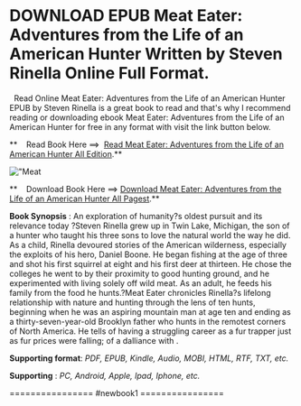  **DOWNLOAD EPUB Meat Eater: Adventures from the Life of an American Hunter Written by Steven Rinella Online Full Format.**
==========================================================================================================================

  Read Online Meat Eater: Adventures from the Life of an American Hunter EPUB by Steven Rinella is a great book to read and that's why I recommend reading or downloading ebook Meat Eater: Adventures from the Life of an American Hunter for free in any format with visit the link button below.

**    Read Book Here ==>  [Read Meat Eater: Adventures from the Life of an American Hunter All Edition](https://newbookintheword.blogspot.com/id/0385529821).**

![\"Meat](\"https://i.gr-assets.com/images/S/compressed.photo.goodreads.com/books/1372042496l/17262207.jpg\")

**    Download Book Here ==> [Download Meat Eater: Adventures from the Life of an American Hunter All Pagest](https://newbookintheword.blogspot.com/id/0385529821).**

**Book Synopsis** : An exploration of humanity?s oldest pursuit and its relevance today ?Steven Rinella grew up in Twin Lake, Michigan, the son of a hunter who taught his three sons to love the natural world the way he did. As a child, Rinella devoured stories of the American wilderness, especially the exploits of his hero, Daniel Boone. He began fishing at the age of three and shot his first squirrel at eight and his first deer at thirteen. He chose the colleges he went to by their proximity to good hunting ground, and he experimented with living solely off wild meat. As an adult, he feeds his family from the food he hunts.?Meat Eater chronicles Rinella?s lifelong relationship with nature and hunting through the lens of ten hunts, beginning when he was an aspiring mountain man at age ten and ending as a thirty-seven-year-old Brooklyn father who hunts in the remotest corners of North America. He tells of having a struggling career as a fur trapper just as fur prices were falling; of a dalliance with .

**Supporting format**: _PDF, EPUB, Kindle, Audio, MOBI, HTML, RTF, TXT, etc._

**Supporting** : _PC, Android, Apple, Ipad, Iphone, etc._

================ #newbook1 ================